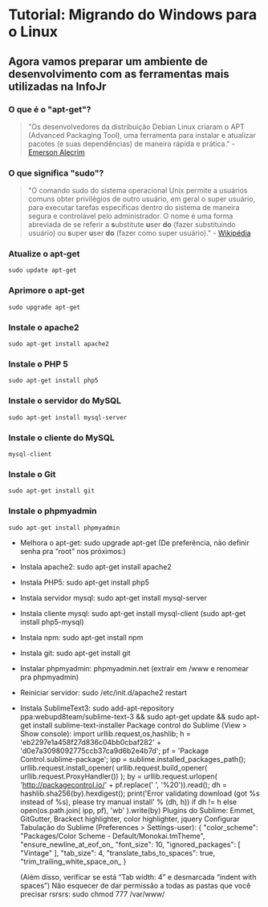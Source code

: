 # Tutorial: Migrando do Windows para o Linux

## Agora vamos preparar um ambiente de desenvolvimento com as ferramentas mais utilizadas na InfoJr

### O que é o "apt-get"?
> "Os desenvolvedores da distribuição Debian Linux criaram o APT (Advanced Packaging Tool),
> uma ferramenta para instalar e atualizar pacotes (e suas dependências) de maneira rápida e prática." -
> [Emerson Alecrim](http://www.infowester.com/aptget1.php)

### O que significa "sudo"?
> "O comando sudo do sistema operacional Unix permite a usuários comuns obter privilégios de outro usuário,
> em geral o super usuário, para executar tarefas específicas dentro do sistema de maneira segura e controlável
> pelo administrador. O nome é uma forma abreviada de se referir a **s**ubstitute **u**ser **do** (fazer substituindo usuário)
> ou **s**uper **u**ser **do** (fazer como super usuário)." -
> [Wikipédia](https://pt.wikipedia.org/wiki/Sudo)

### Atualize o apt-get
```Linux
sudo update apt-get
```

### Aprimore o apt-get
```Linux
sudo upgrade apt-get
```

### Instale o apache2
```Linux
sudo apt-get install apache2
```

### Instale o PHP 5
```Linux
sudo apt-get install php5
```

### Instale o servidor do MySQL
```Linux
sudo apt-get install mysql-server
```

### Instale o cliente do MySQL
```Linux
mysql-client
```

### Instale o Git
```Linux
sudo apt-get install git
```

### Instale o phpmyadmin
```Linux
sudo apt-get install phpmyadmin
```

- Melhora o apt-get: sudo upgrade apt-get
(De preferência, não definir senha pra “root” nos próximos:)
- Instala apache2: sudo apt-get install apache2
- Instala PHP5:  sudo apt-get install php5
- Instala servidor mysql:  sudo apt-get install mysql-server
- Instala cliente mysql:  sudo apt-get install mysql-client (sudo apt-get install php5-mysql)
- Instala npm: sudo apt-get install npm
- Instala git: sudo apt-get install git
- Instalar phpmyadmin: phpmyadmin.net (extrair em /www e renomear pra phpmyadmin)
- Reiniciar servidor: sudo /etc/init.d/apache2 restart
- Instala SublimeText3: sudo add-apt-repository ppa:webupd8team/sublime-text-3 && sudo apt-get update && sudo apt-get install sublime-text-installer
	Package control do Sublime (View > Show console):
import urllib.request,os,hashlib; h = 'eb2297e1a458f27d836c04bb0cbaf282' + 'd0e7a3098092775ccb37ca9d6b2e4b7d'; pf = 'Package Control.sublime-package'; ipp = sublime.installed_packages_path(); urllib.request.install_opener( urllib.request.build_opener( urllib.request.ProxyHandler()) ); by = urllib.request.urlopen( 'http://packagecontrol.io/' + pf.replace(' ', '%20')).read(); dh = hashlib.sha256(by).hexdigest(); print('Error validating download (got %s instead of %s), please try manual install' % (dh, h)) if dh != h else open(os.path.join( ipp, pf), 'wb' ).write(by)
	Plugins do Sublime: Emmet, GitGutter, Brackect highlighter, color highlighter, jquery
	Configurar Tabulação do Sublime (Preferences > Settings-user):
{
"color_scheme": "Packages/Color Scheme - Default/Monokai.tmTheme",
"ensure_newline_at_eof_on_
"font_size": 10,
"ignored_packages":
[
"Vintage"
],
"tab_size": 4,
"translate_tabs_to_spaces": true,
"trim_trailing_white_space_on_
}

	(Além disso, verificar se está “Tab width: 4” e desmarcada “indent with spaces”)
Não esquecer de dar permissão a todas as pastas que você precisar rsrsrs: sudo chmod 777 /var/www/
